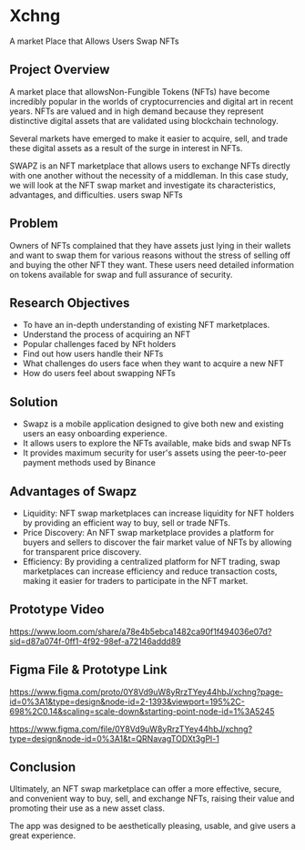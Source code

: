 # Xchng
A market Place that Allows Users Swap NFTs

## Project Overview
A market place that allowsNon-Fungible Tokens (NFTs) have become incredibly popular in the worlds of cryptocurrencies and digital art in recent years. NFTs are valued and in high demand because they represent distinctive digital assets that are validated using blockchain technology. 

Several markets have emerged to make it easier to acquire, sell, and trade these digital assets as a result of the surge in interest in NFTs. 

SWAPZ is an NFT marketplace that allows users to exchange NFTs directly with one another without the necessity of a middleman. In this case study, we will look at the NFT swap market and investigate its characteristics, advantages, and difficulties. users swap NFTs

## Problem
Owners of NFTs complained that they have assets just lying in their wallets and want to swap them for various reasons without the stress of selling off and buying the other NFT they want. These users need detailed information on tokens available for swap and full assurance of security.

## Research Objectives
- To have an in-depth understanding of existing NFT marketplaces.
- Understand the process of acquiring an NFT
- Popular challenges faced by NFt holders
- Find out how users handle their NFTs
- What challenges do users face when they want to acquire a new NFT
- How do users feel about swapping NFTs

## Solution
- Swapz is a mobile application designed to give both new and existing users an easy onboarding experience.
- It allows users to explore the NFTs available, make bids and swap NFTs
- It provides maximum security for user's assets using the peer-to-peer payment methods used by Binance

## Advantages of Swapz
- Liquidity: NFT swap marketplaces can increase liquidity for NFT holders by providing an efficient way to buy, sell or trade NFTs.
- Price Discovery: An NFT swap marketplace provides a platform for buyers and sellers to discover the fair market value of NFTs by allowing for transparent price discovery.
- Efficiency: By providing a centralized platform for NFT trading, swap marketplaces can increase efficiency and reduce transaction costs, making it easier for traders to participate in the NFT market.

## Prototype Video
https://www.loom.com/share/a78e4b5ebca1482ca90f1f494036e07d?sid=d87a074f-0ff1-4f92-98ef-a72146addd89

## Figma File & Prototype Link
https://www.figma.com/proto/0Y8Vd9uW8yRrzTYey44hbJ/xchng?page-id=0%3A1&type=design&node-id=2-1393&viewport=195%2C-698%2C0.14&scaling=scale-down&starting-point-node-id=1%3A5245

https://www.figma.com/file/0Y8Vd9uW8yRrzTYey44hbJ/xchng?type=design&node-id=0%3A1&t=QRNavagTODXt3gPl-1

## Conclusion
Ultimately, an NFT swap marketplace can offer a more effective, secure, and convenient way to buy, sell, and exchange NFTs, raising their value and promoting their use as a new asset class.

The app was designed to be aesthetically pleasing, usable, and give users a great experience.
